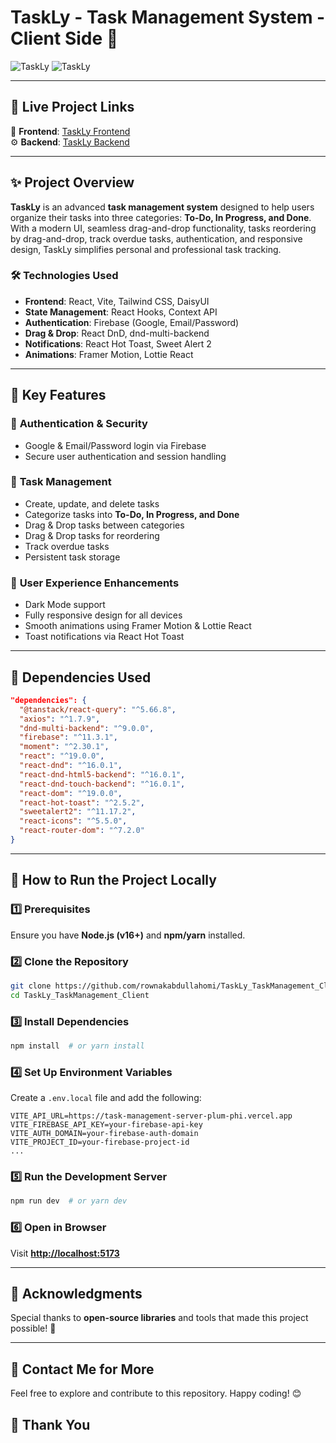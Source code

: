 # TaskLy - Task Management System - Client Side 🚀

![TaskLy](https://i.ibb.co.com/jkDqtVCS/taskly1.png)
![TaskLy](https://i.ibb.co.com/twFVjzMC/taskly2.png)


---

## 🔗 Live Project Links  
🎨 **Frontend**: [TaskLy Frontend](https://task-management-ae3a9.web.app)  
⚙️ **Backend**: [TaskLy Backend](https://task-management-server-plum-phi.vercel.app)  

---

## ✨ Project Overview  

**TaskLy** is an advanced **task management system** designed to help users organize their tasks into three categories: **To-Do, In Progress, and Done**. With a modern UI, seamless drag-and-drop functionality, tasks reordering by drag-and-drop, track overdue tasks, authentication, and responsive design, TaskLy simplifies personal and professional task tracking.

### 🛠️ Technologies Used  
- **Frontend**: React, Vite, Tailwind CSS, DaisyUI  
- **State Management**: React Hooks, Context API  
- **Authentication**: Firebase (Google, Email/Password)  
- **Drag & Drop**: React DnD, dnd-multi-backend  
- **Notifications**: React Hot Toast, Sweet Alert 2 
- **Animations**: Framer Motion, Lottie React  

---

## 🌟 Key Features  

### 🔑 **Authentication & Security**  
- Google & Email/Password login via Firebase  
- Secure user authentication and session handling  

### 📌 **Task Management**  
- Create, update, and delete tasks  
- Categorize tasks into **To-Do, In Progress, and Done**  
- Drag & Drop tasks between categories
- Drag & Drop tasks for reordering
- Track overdue tasks
- Persistent task storage  

### 🎨 **User Experience Enhancements**  
- Dark Mode support  
- Fully responsive design for all devices  
- Smooth animations using Framer Motion & Lottie React  
- Toast notifications via React Hot Toast  

---

## 📜 Dependencies Used  

```json
"dependencies": {
  "@tanstack/react-query": "^5.66.8",
  "axios": "^1.7.9",
  "dnd-multi-backend": "^9.0.0",
  "firebase": "^11.3.1",
  "moment": "^2.30.1",
  "react": "^19.0.0",
  "react-dnd": "^16.0.1",
  "react-dnd-html5-backend": "^16.0.1",
  "react-dnd-touch-backend": "^16.0.1",
  "react-dom": "^19.0.0",
  "react-hot-toast": "^2.5.2",
  "sweetalert2": "^11.17.2",
  "react-icons": "^5.5.0",
  "react-router-dom": "^7.2.0"
}
```

---

## 🚀 How to Run the Project Locally  

### 1️⃣ Prerequisites  
Ensure you have **Node.js (v16+)** and **npm/yarn** installed.  

### 2️⃣ Clone the Repository  
```sh
git clone https://github.com/rownakabdullahomi/TaskLy_TaskManagement_Client.git
cd TaskLy_TaskManagement_Client
```

### 3️⃣ Install Dependencies  
```sh
npm install  # or yarn install
```

### 4️⃣ Set Up Environment Variables  
Create a `.env.local` file and add the following:  

```env
VITE_API_URL=https://task-management-server-plum-phi.vercel.app
VITE_FIREBASE_API_KEY=your-firebase-api-key
VITE_AUTH_DOMAIN=your-firebase-auth-domain
VITE_PROJECT_ID=your-firebase-project-id
...
```

### 5️⃣ Run the Development Server  
```sh
npm run dev  # or yarn dev
```

### 6️⃣ Open in Browser  
Visit **[http://localhost:5173](http://localhost:5173)**  

---

## 🙌 Acknowledgments  

Special thanks to **open-source libraries** and tools that made this project possible! 💜  

---

## 📧 Contact Me for More  

Feel free to explore and contribute to this repository. Happy coding! 😊  

## 🤝 Thank You

